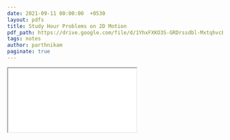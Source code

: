 ```yaml
---
date: 2021-09-11 00:00:00  +0530
layout: pdfs
title: Study Hour Problems on 2D Motion
pdf_path: https://drive.google.com/file/d/1YhxFXKO3S-GRDrssdbl-MxtqhvcEW__2/preview?usp=sharing
tags: notes
author: parthnikam
paginate: true
---
```


<iframe class="embed-pdf" src="{{ page.pdf_path }}#toolbar=0" seamless="seamless" scrolling="no" style="overflow:hidden"></iframe>
